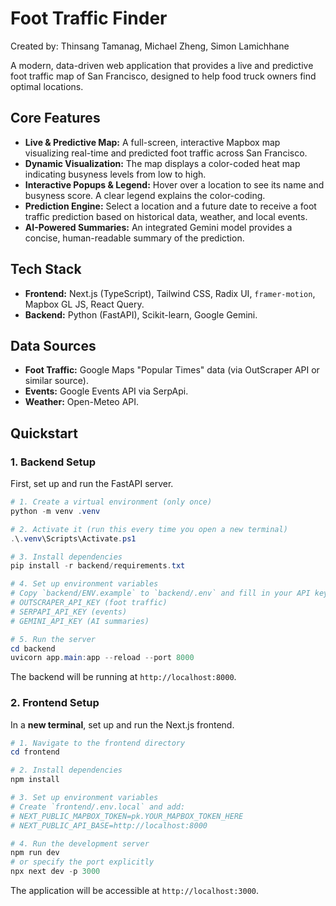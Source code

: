 # Foot Traffic Finder

Created by: Thinsang Tamanag, Michael Zheng, Simon Lamichhane

A modern, data-driven web application that provides a live and predictive foot traffic map of San Francisco, designed to help food truck owners find optimal locations.

## Core Features

-   **Live & Predictive Map:** A full-screen, interactive Mapbox map visualizing real-time and predicted foot traffic across San Francisco.
-   **Dynamic Visualization:** The map displays a color-coded heat map indicating busyness levels from low to high.
-   **Interactive Popups & Legend:** Hover over a location to see its name and busyness score. A clear legend explains the color-coding.
-   **Prediction Engine:** Select a location and a future date to receive a foot traffic prediction based on historical data, weather, and local events.
-   **AI-Powered Summaries:** An integrated Gemini model provides a concise, human-readable summary of the prediction.

## Tech Stack

-   **Frontend:** Next.js (TypeScript), Tailwind CSS, Radix UI, `framer-motion`, Mapbox GL JS, React Query.
-   **Backend:** Python (FastAPI), Scikit-learn, Google Gemini.

## Data Sources

-   **Foot Traffic:** Google Maps "Popular Times" data (via OutScraper API or similar source).
-   **Events:** Google Events API via SerpApi.
-   **Weather:** Open-Meteo API.

## Quickstart

### 1. Backend Setup

First, set up and run the FastAPI server.

```powershell
# 1. Create a virtual environment (only once)
python -m venv .venv

# 2. Activate it (run this every time you open a new terminal)
.\.venv\Scripts\Activate.ps1

# 3. Install dependencies
pip install -r backend/requirements.txt

# 4. Set up environment variables
# Copy `backend/ENV.example` to `backend/.env` and fill in your API keys:
# OUTSCRAPER_API_KEY (foot traffic)
# SERPAPI_API_KEY (events)
# GEMINI_API_KEY (AI summaries)

# 5. Run the server
cd backend
uvicorn app.main:app --reload --port 8000
```

The backend will be running at `http://localhost:8000`.

### 2. Frontend Setup

In a **new terminal**, set up and run the Next.js frontend.

```powershell
# 1. Navigate to the frontend directory
cd frontend

# 2. Install dependencies
npm install

# 3. Set up environment variables
# Create `frontend/.env.local` and add:
# NEXT_PUBLIC_MAPBOX_TOKEN=pk.YOUR_MAPBOX_TOKEN_HERE
# NEXT_PUBLIC_API_BASE=http://localhost:8000

# 4. Run the development server
npm run dev
# or specify the port explicitly
npx next dev -p 3000
```

The application will be accessible at `http://localhost:3000`.

